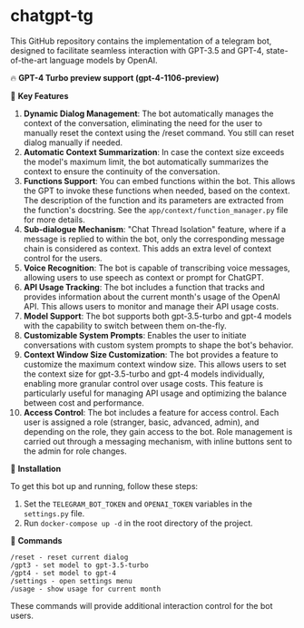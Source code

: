 # chatgpt-tg

This GitHub repository contains the implementation of a telegram bot, designed to facilitate seamless interaction with GPT-3.5 and GPT-4, state-of-the-art language models by OpenAI.  

🔥 **GPT-4 Turbo preview support (gpt-4-1106-preview)**  

🔑 **Key Features**

1. **Dynamic Dialog Management**: The bot automatically manages the context of the conversation, eliminating the need for the user to manually reset the context using the /reset command. You still can reset dialog manually if needed.
2. **Automatic Context Summarization**: In case the context size exceeds the model's maximum limit, the bot automatically summarizes the context to ensure the continuity of the conversation.
3. **Functions Support**: You can embed functions within the bot. This allows the GPT to invoke these functions when needed, based on the context. The description of the function and its parameters are extracted from the function's docstring. See the `app/context/function_manager.py` file for more details.
4. **Sub-dialogue Mechanism**: "Chat Thread Isolation" feature, where if a message is replied to within the bot, only the corresponding message chain is considered as context. This adds an extra level of context control for the users.
5. **Voice Recognition**: The bot is capable of transcribing voice messages, allowing users to use speech as context or prompt for ChatGPT.
6. **API Usage Tracking**: The bot includes a function that tracks and provides information about the current month's usage of the OpenAI API. This allows users to monitor and manage their API usage costs.
7. **Model Support**: The bot supports both gpt-3.5-turbo and gpt-4 models with the capability to switch between them on-the-fly.
8. **Customizable System Prompts**: Enables the user to initiate conversations with custom system prompts to shape the bot's behavior.
9. **Context Window Size Customization**: The bot provides a feature to customize the maximum context window size. This allows users to set the context size for gpt-3.5-turbo and gpt-4 models individually, enabling more granular control over usage costs. This feature is particularly useful for managing API usage and optimizing the balance between cost and performance.
10. **Access Control**: The bot includes a feature for access control. Each user is assigned a role (stranger, basic, advanced, admin), and depending on the role, they gain access to the bot. Role management is carried out through a messaging mechanism, with inline buttons sent to the admin for role changes.

🔧 **Installation**

To get this bot up and running, follow these steps:

1. Set the `TELEGRAM_BOT_TOKEN` and `OPENAI_TOKEN` variables in the `settings.py` file.
2. Run `docker-compose up -d` in the root directory of the project.

🤖 **Commands**
```
/reset - reset current dialog
/gpt3 - set model to gpt-3.5-turbo
/gpt4 - set model to gpt-4
/settings - open settings menu
/usage - show usage for current month
```
These commands will provide additional interaction control for the bot users.
